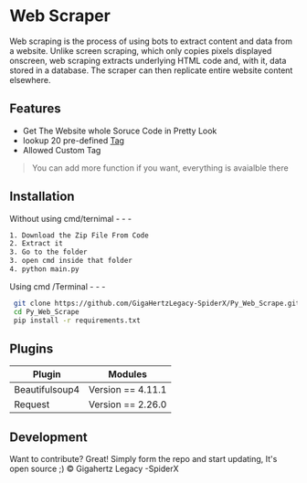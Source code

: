 # Web Scraper
 Web scraping is the process of using bots to extract content and data from a website. Unlike screen scraping, which only copies pixels displayed onscreen, web scraping extracts underlying HTML code and, with it, data stored in a database. The scraper can then replicate entire website content elsewhere.

## Features

- Get The Website whole Soruce Code in Pretty Look
- lookup 20 pre-defined [Tag](https://github.com/GigaHertzLegacy-SpiderX/Py_Web_Scrape/blob/master/tag_list.py)
- Allowed Custom Tag


> You can add more function if you want, everything is avaialble there




## Installation

Without using cmd/ternimal - - -

```sh
1. Download the Zip File From Code
2. Extract it
3. Go to the folder
3. open cmd inside that folder
4. python main.py 
```
 Using cmd /Terminal - - -

```sh
 git clone https://github.com/GigaHertzLegacy-SpiderX/Py_Web_Scrape.git
 cd Py_Web_Scrape
 pip install -r requirements.txt 
```

## Plugins


| Plugin | Modules |
| ------ | ------ |
| Beautifulsoup4 |  Version == 4.11.1 |
| Request | Version == 2.26.0 |

## Development

Want to contribute? Great!
Simply form the repo and start updating, It's open source ;)
© Gigahertz Legacy -SpiderX

